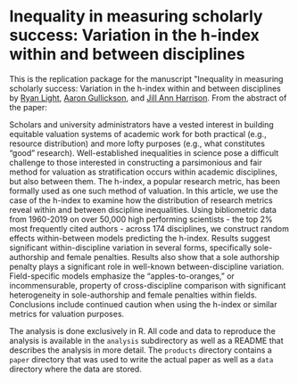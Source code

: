# Inequality in measuring scholarly success: Variation in the h-index within and between disciplines

This is the replication package for the manuscript "Inequality in measuring scholarly success: Variation in the h-index within and between disciplines by [Ryan Light](https://ryanlight.netlify.app/), [Aaron Gullickson](https://aarongullickson.netlify.app), and [Jill Ann Harrison](https://cas.uoregon.edu/directory/sociology/all/jah). From the abstract of the paper:

Scholars and university administrators have a vested interest in building equitable valuation systems of academic work for both practical (e.g., resource distribution) and
more lofty purposes (e.g., what constitutes “good” research). Well-established inequalities in science pose a difficult challenge to those interested in constructing a
parsimonious and fair method for valuation as stratification occurs within academic disciplines, but also between them. The h-index, a popular research metric, has been formally used as one such method of valuation. In this article, we use the case of the h-index to examine how the distribution of research metrics reveal within and between
discipline inequalities. Using bibliometric data from 1960-2019 on over 50,000 high performing scientists - the top 2% most frequently cited authors - across 174 disciplines,
we construct random effects within-between models predicting the h-index. Results suggest significant within-discipline variation in several forms, specifically sole-authorship and female penalties. Results also show that a sole authorship penalty plays a significant role in well-known between-discipline variation. Field-specific models emphasize the “apples-to-oranges,” or incommensurable, property of cross-discipline comparison with significant heterogeneity in sole-authorship and female penalties within fields. Conclusions include continued
caution when using the h-index or similar metrics for valuation purposes.

The analysis is done exclusively in R. All code and data to reproduce the analysis is available in the `analysis` subdirectory as well as a README that describes the analysis in more detail. The `products` directory contains a `paper` directory that was used to write the actual paper as well as a `data` directory where the data are stored. 
